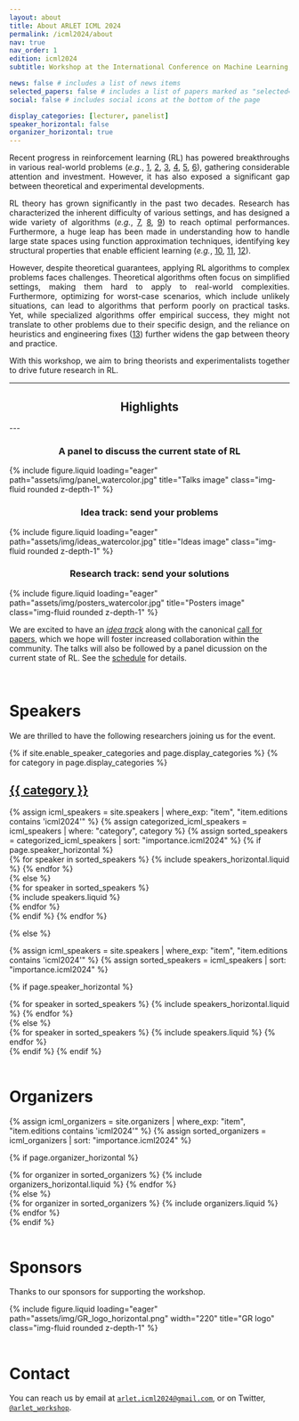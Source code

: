 ```yaml
---
layout: about
title: About ARLET ICML 2024
permalink: /icml2024/about
nav: true
nav_order: 1
edition: icml2024
subtitle: Workshop at the International Conference on Machine Learning, <a href="https://icml.cc/virtual/2024/workshop/29964">Friday, the 26 of July 2024</a>. Vienna, Austria.

news: false # includes a list of news items
selected_papers: false # includes a list of papers marked as "selected={true}"
social: false # includes social icons at the bottom of the page

display_categories: [lecturer, panelist]
speaker_horizontal: false
organizer_horizontal: true
---
```


<div style="text-align: justify">
Recent progress in reinforcement learning (RL) has powered breakthroughs in various real-world problems (<i>e.g.</i>, <a href="https://www.nature.com/articles/nature16961">1</a>, <a href="https://ieeexplore.ieee.org/document/8103164">2</a>, <a href="https://dl.acm.org/doi/abs/10.1145/3543846">3</a>, <a href="https://www.nature.com/articles/s41586-022-05172-4">4</a>, <a href="https://www.nature.com/articles/s41586-023-06004-9">5</a>, <a href="https://arxiv.org/abs/2102.11492">6</a>), gathering considerable attention and investment. However, it has also exposed a significant gap between theoretical and experimental developments. <br>
<p></p>
RL theory has grown significantly in the past two decades. Research has characterized the inherent difficulty of various settings, and has designed a wide variety of algorithms (<i>e.g.</i>, <a href="https://arxiv.org/abs/1807.03765">7</a>, <a href="https://arxiv.org/abs/2005.06392">8</a>, <a href="https://ieeexplore.ieee.org/document/9435807">9</a>) to reach optimal performances. Furthermore, a huge leap has been made in understanding how to handle large state spaces using function approximation techniques, identifying key structural properties that enable efficient learning (<i>e.g.</i>, <a href="https://arxiv.org/abs/1907.05388">10</a>, <a href="https://arxiv.org/abs/1910.03016">11</a>, <a href="https://arxiv.org/abs/2310.07811">12</a>). <br>
<p></p>
However, despite theoretical guarantees, applying RL algorithms to complex problems faces challenges. Theoretical algorithms often focus on simplified settings, making them hard to apply to real-world complexities. Furthermore, optimizing for worst-case scenarios, which include unlikely situations, can lead to algorithms that perform poorly on practical tasks. Yet, while specialized algorithms offer empirical success, they might not translate to other problems due to their specific design, and the reliance on heuristics and engineering fixes (<a href="https://iclr-blog-track.github.io/2022/03/25/ppo-implementation-details/">13</a>) further widens the gap between theory and practice. <br>
<p></p>
With this workshop, we aim to bring theorists and experimentalists together to drive future research in RL.
</div>

---
<h2 style="text-align:center;">Highlights</h2>
---

<div class="row">
    <div class="col-sm mt-3 mt-md-0">
        <h3 style="text-align:center;">A panel to discuss the current state of RL</h3>
        {% include figure.liquid loading="eager" path="assets/img/panel_watercolor.jpg" title="Talks image" class="img-fluid rounded z-depth-1" %}
    </div>
    <div class="col-sm mt-3 mt-md-0">
        <h3 style="text-align:center;">Idea track: send your problems</h3>
        {% include figure.liquid loading="eager" path="assets/img/ideas_watercolor.jpg" title="Ideas image" class="img-fluid rounded z-depth-1" %}
    </div>
    <div class="col-sm mt-3 mt-md-0">
        <h3 style="text-align:center;">Research track: send your solutions</h3>
        {% include figure.liquid loading="eager" path="assets/img/posters_watercolor.jpg" title="Posters image" class="img-fluid rounded z-depth-1" %}
    </div>
</div>

We are excited to have an <em>[idea track](/icml2024/cfi)</em> along with the canonical [call for papers](/icml2024/cfp), which we hope will foster increased collaboration within the community. The talks will also be followed by a panel dicussion on the current state of RL. See the [schedule](/icml2024/schedule) for details.

<!-- Speakers -->
<br>
<h1><b>Speakers</b></h1>

We are thrilled to have the following researchers joining us for the event.

<div class="speakers">
{% if site.enable_speaker_categories and page.display_categories %}
  <!-- Display categorized speakers -->
  {% for category in page.display_categories %}
  <a id="{{ category }}" href=".#{{ category }}">
    <h2 class="category">{{ category }}</h2>
  </a>
  {% assign icml_speakers = site.speakers | where_exp: "item", "item.editions contains 'icml2024'" %}
  {% assign categorized_icml_speakers = icml_speakers | where: "category", category %}
  {% assign sorted_speakers = categorized_icml_speakers | sort: "importance.icml2024" %}
  <!-- Generate cards for each speaker -->
  {% if page.speaker_horizontal %}
  <div class="container">
    <div class="row row-cols-2">
    {% for speaker in sorted_speakers %}
      {% include speakers_horizontal.liquid %}
    {% endfor %}
    </div>
  </div>
  {% else %}
  <div class="d-flex justify-content-between">
    {% for speaker in sorted_speakers %}
      <div class="p-2">{% include speakers.liquid %}</div>
    {% endfor %}
  </div>
  {% endif %}
  {% endfor %}

{% else %}

<!-- Display speakers without categories -->

{% assign icml_speakers = site.speakers | where_exp: "item", "item.editions contains 'icml2024'" %}
{% assign sorted_speakers = icml_speakers | sort: "importance.icml2024" %}

  <!-- Generate cards for each speaker -->

{% if page.speaker_horizontal %}

  <div class="container">
    <div class="row row-cols-2">
    {% for speaker in sorted_speakers %}
      {% include speakers_horizontal.liquid %}
    {% endfor %}
    </div>
  </div>
  {% else %}
  <div class="grid">
    {% for speaker in sorted_speakers %}
      {% include speakers.liquid %}
    {% endfor %}
  </div>
  {% endif %}
{% endif %}
</div>

<br>
<!-- Organizers -->
<h1><b>Organizers</b></h1>
<p> </p>
<div class="organizers">
{% assign icml_organizers = site.organizers | where_exp: "item", "item.editions contains 'icml2024'" %}
{% assign sorted_organizers = icml_organizers | sort: "importance.icml2024" %}

<!-- Generate cards for each organizer -->
{% if page.organizer_horizontal %}
  <div class="container">
    <div class="row row-cols-2">
    {% for organizer in sorted_organizers %}
      {% include organizers_horizontal.liquid %}
    {% endfor %}
    </div>
  </div>
{% else %}
  <div class="grid">
    {% for organizer in sorted_organizers %}
      {% include organizers.liquid %}
    {% endfor %}
  </div>
{% endif %}
</div>

<br>
<h1><b>Sponsors</b></h1>

Thanks to our sponsors for supporting the workshop.

<div class="row">
    <div class="col-sm mt-3 mt-md-0">
        {% include figure.liquid loading="eager" path="assets/img/GR_logo_horizontal.png" width="220" title="GR logo" class="img-fluid rounded z-depth-1" %}
    </div>
</div>

<br>
<h1><b>Contact</b></h1>

You can reach us by email at [``arlet.icml2024@gmail.com``](mailto:arlet.icml2024@gmail.com), or on Twitter, [``@arlet_workshop``](https://x.com/arlet_workshop).
